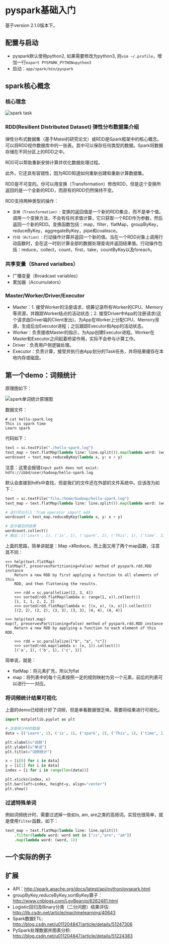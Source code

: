 # pyspark基础入门
基于version 2.1.0版本下。

## 配置与启动

- pyspark默认使用python2, 如果需要修改为python3, 则`vim ~/.profile`，增加一行`export PYSPARK_PYTHON=python3`
- 启动：`app/spark/bin/pyspark`

## spark核心概念

### 核心理念

![spark task](/_img/spark-base.png)

### RDD(Resilient Distributed Dataset) 弹性分布数据集介绍 
弹性分布式数据集（基于Matei的研究论文）或RDD是Spark框架中的核心概念。可以将RDD视作数据库中的一张表。其中可以保存任何类型的数据。Spark将数据存储在不同分区上的RDD之中。 

RDD可以帮助重新安排计算并优化数据处理过程。 

此外，它还具有容错性，因为RDD知道如何重新创建和重新计算数据集。 

RDD是不可变的。你可以用变换（Transformation）修改RDD，但是这个变换所返回的是一个全新的RDD，而原有的RDD仍然保持不变。 

RDD支持两种类型的操作：

- `变换（Transformation）`: 变换的返回值是一个新的RDD集合，而不是单个值。调用一个变换方法，不会有任何求值计算，它只获取一个RDD作为参数，然后返回一个新的RDD。变换函数包括：map，filter，flatMap，groupByKey，reduceByKey，aggregateByKey，pipe和coalesce。
- `行动（Action）`: 行动操作计算并返回一个新的值。当在一个RDD对象上调用行动函数时，会在这一时刻计算全部的数据处理查询并返回结果值。行动操作包括：reduce，collect，count，first，take，countByKey以及foreach。

### 共享变量（Shared varialbes） 

- 广播变量（Broadcast variables）
- 累加器（Accumulators）

### Master/Worker/Driver/Executor 

- Master：1. 接受Worker的注册请求，统筹记录所有Worker的CPU、Memory等资源，并跟踪Worker结点的活动状态；2. 接受Driver中App的注册请求(这个请求由Driver端的Client发出)，为App在Worker上分配CPU、Memory资源，生成后台Executor进程；之后跟踪Executor和App的活动状态。
- Worker：负责接收Master的指示，为App创建Executor进程。Worker在Master和Executor之间起着桥梁作用，实际不会参与计算工作。
- Driver：负责用户侧逻辑处理。
- Executor：负责计算，接受并执行由App划分的Task任务，并将结果缓存在本地内存或磁盘。

## 第一个demo：词频统计
原理图如下：

![spark单词统计原理图](/_img/spark-base-wordcount.png)

数据文件：

```
# cat hello-spark.log 
This is spark time
Learn spark
```

代码如下：

```python
text = sc.textFile("./hello-spark.log")
text_map = text.flatMap(lambda line: line.split()).map(lambda word: (word, 1))
wordcount = text_map.reduceByKey(lambda x, y: x + y)
```

注意：这里会报错`Input path does not exist: hdfs://ibbd/user/hadoop/hello-spark.log`

默认会直接到hdfs中查找，但是我们的文件还在外部的文件系统中。应该改为如下：

```python
text = sc.textFile("file:/home/hadoop/hello-spark.log")
text_map = text.flatMap(lambda line: line.split()).map(lambda word: (word, 1))

# 这行可以引入：from operator import add
wordcount = text_map.reduceByKey(lambda x, y: x + y)

# 显示最后的结果
wordcount.collect()
# 输出：[('Learn', 1), ('is', 1), ('spark', 2), ('This', 1), ('time', 1)]
```

上面的思路，简单讲就是：Map =》Reduce。而上面又用了两个map函数，注意其不同：

```
>>> help(text.flatMap)
flatMap(f, preservesPartitioning=False) method of pyspark.rdd.RDD instance
    Return a new RDD by first applying a function to all elements of this
    RDD, and then flattening the results.
    
    >>> rdd = sc.parallelize([2, 3, 4])
    >>> sorted(rdd.flatMap(lambda x: range(1, x)).collect())
    [1, 1, 1, 2, 2, 3]
    >>> sorted(rdd.flatMap(lambda x: [(x, x), (x, x)]).collect())
    [(2, 2), (2, 2), (3, 3), (3, 3), (4, 4), (4, 4)]

>>> help(text.map)
map(f, preservesPartitioning=False) method of pyspark.rdd.RDD instance
    Return a new RDD by applying a function to each element of this RDD.
    
    >>> rdd = sc.parallelize(["b", "a", "c"])
    >>> sorted(rdd.map(lambda x: (x, 1)).collect())
    [('a', 1), ('b', 1), ('c', 1)]
```

简单说，就是：

- flatMap：将元素扩充，所以为flat
- map：将列表中的每个元素按照一定的规则映射为另一个元素，前后的列表可以进行一一对应。

### 将词频统计结果可视化
上面的demo已经统计好了词频，但是单看数据很乏味，需要将结果进行可视化。

```python
import matplotlib.pyplot as plt

# 这是统计好的数据
data = [('Learn', 1), ('is', 1), ('spark', 2), ('This', 1), ('time', 1)]

plt.xlabel(u"词频")
plt.ylabel(u"单词")
plt.title(u"词频统计")

x = [i[0] for i in data]
y = [i[1] for i in data]
index = [i for i in range(len(data))]

plt.xticks(index, x)
plt.bar(left=index, height=y, align="center")
plt.show()
```

### 过滤特殊单词
例如词频统计时，需要过滤掉一些如is, am, are之类的高频词。实现也很简单，就是使用`filter`函数，如下：

```python
text_map = text.flatMap(lambda line: line.split())
    .filter(lambda word: word not in ["is","are", "am"])
    .map(lambda word: (word, 1))
```

## 一个实际的例子


## 扩展

- API：http://spark.apache.org/docs/latest/api/python/pyspark.html
- groupByKey,reduceByKey,sortByKey算子：http://www.cnblogs.com/LgyBean/p/6262481.html
- Logistic回归及Binary分类（二分问题）结果评估: http://lib.csdn.net/article/machinelearning/40643
- Spark数据ETL: http://blog.csdn.net/u011204847/article/details/51247306
- PySpark处理数据并图表分析: http://blog.csdn.net/u011204847/article/details/51224383
